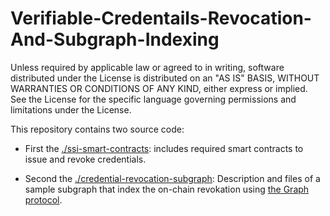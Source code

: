 # Verifiable-Credentails-Revocation-And-Subgraph-Indexing

Unless required by applicable law or agreed to in writing, software distributed under the License is distributed on an "AS IS" BASIS, WITHOUT WARRANTIES OR CONDITIONS OF ANY KIND, either express or implied. See the License for the specific language governing permissions and limitations under the License.

This repository contains two source code:

* First the [./ssi-smart-contracts](ssi-smart-contrscts): includes required smart contracts to issue and revoke credentials.

* Second the [./credential-revocation-subgraph](credential-revocation-subgraph): Description and files of a sample subgraph that index the on-chain revokation using [the Graph protocol](https://thegraph.com/en/).
 